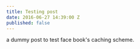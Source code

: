 ```yaml
---
title: Testing post
date: 2016-06-27 14:39:00 Z
published: false
---
```


a dummy post to test face book's caching scheme.